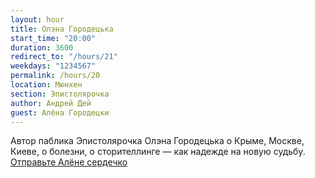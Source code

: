 ```yaml
---
layout: hour
title: Олэна Городецька
start_time: "20:00"
duration: 3600
redirect_to: "/hours/21"
weekdays: "1234567"
permalink: /hours/20
location: Мюнхен
section: Эпистолярочка
author: Андрей Дей
guest: Алёна Городецки
---
```


Автор паблика Эпистолярочка Олэна Городецька о Крыме, Москве, Киеве, о болезни, о сторителлинге — как надежде на новую судьбу. <a href="https://www.instagram.com/epistolyarochka" target="_blank">Отправьте Алёне сердечко</a>
